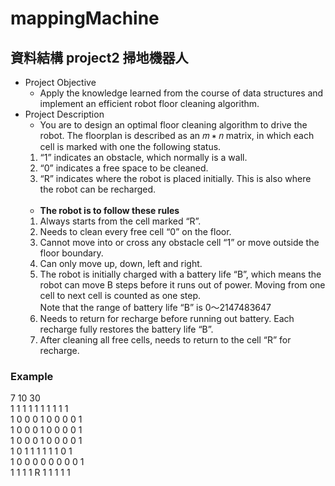 mappingMachine
==============
## 資料結構 project2 掃地機器人

- Project Objective
    - Apply the knowledge learned from the course of data structures and implement an efficient robot floor cleaning algorithm.
-  Project Description
    - You are to design an optimal floor cleaning algorithm to drive the robot. The floorplan is described as an 𝑚 ∗ 𝑛 matrix, in which each cell is marked with one the following status.
    1. “1” indicates an obstacle, which normally is a wall.
    2. “0” indicates a free space to be cleaned.
    3. “R” indicates where the robot is placed initially. This is also where the robot can be recharged.</br></br>
    - **The robot is to follow these rules**
    1. Always starts from the cell marked “R”.
    2. Needs to clean every free cell “0” on the floor.
    3. Cannot move into or cross any obstacle cell “1” or move outside the floor boundary.
    4. Can only move up, down, left and right.
    5. The robot is initially charged with a battery life “B”, which means the robot can move B steps before it runs out of power. Moving from one cell to next cell is counted as one step.</br>
    Note that the range of battery life “B” is 0～2147483647 
    6. Needs to return for recharge before running out battery. Each recharge fully restores the battery life “B”.
    7. After cleaning all free cells, needs to return to the cell “R” for recharge.

### Example
7 10 30</br>
1 1 1 1 1 1 1 1 1 1</br>
1 0 0 0 1 0 0 0 0 1</br>
1 0 0 0 1 0 0 0 0 1</br>
1 0 0 0 1 0 0 0 0 1</br>
1 0 1 1 1 1 1 1 0 1</br>
1 0 0 0 0 0 0 0 0 1</br>
1 1 1 1 R 1 1 1 1 1

